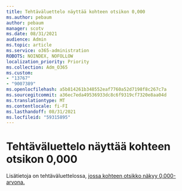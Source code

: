 ```yaml
---
title: Tehtäväluettelo näyttää kohteen otsikon 0,000
ms.author: pebaum
author: pebaum
manager: scotv
ms.date: 08/31/2021
audience: Admin
ms.topic: article
ms.service: o365-administration
ROBOTS: NOINDEX, NOFOLLOW
localization_priority: Priority
ms.collection: Adm_O365
ms.custom:
- "13767"
- "9007389"
ms.openlocfilehash: a5b814261b348552eaf7760a52d7198f8c267c7a
ms.sourcegitcommit: a36ec7eda49536933dc8c6f9319cf7320e8aa04d
ms.translationtype: MT
ms.contentlocale: fi-FI
ms.lasthandoff: 08/31/2021
ms.locfileid: "59315895"
---
```

# <a name="task-list-shows-item-title-as-000"></a>Tehtäväluettelo näyttää kohteen otsikon 0,000

Lisätietoja on tehtäväluettelossa, [jossa kohteen otsikko näkyy 0,000-arvona.](https://docs.microsoft.com/sharepoint/troubleshoot/lists-and-libraries/task-list-shows-000)